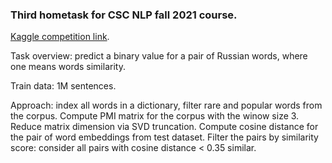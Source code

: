 ### Third hometask for CSC NLP fall 2021 course.

[Kaggle competition link](https://www.kaggle.com/c/a-pack-of-chips-and-the-company-it-keeps/overview).


Task overview: predict a binary value for a pair of Russian words, where one means words similarity. 


Train data: 1M sentences.


Approach: index all words in a dictionary, filter rare and popular words from the corpus. Compute PMI matrix for the corpus with the winow size 3. Reduce matrix dimension via SVD truncation. Compute cosine distance for the pair of word embeddings from test dataset. Filter the pairs by similarity score: consider all pairs with cosine distance < 0.35 similar. 


